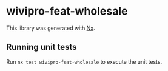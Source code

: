 # wivipro-feat-wholesale

This library was generated with [Nx](https://nx.dev).

## Running unit tests

Run `nx test wivipro-feat-wholesale` to execute the unit tests.
